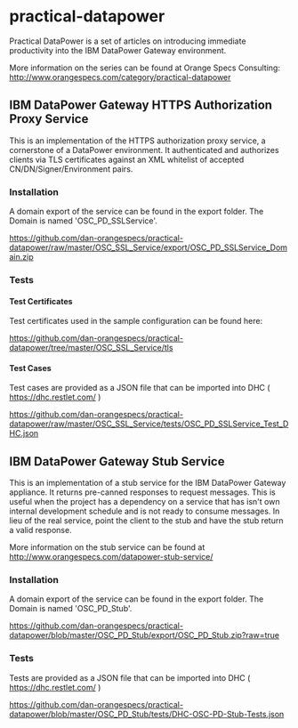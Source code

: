 # practical-datapower

Practical DataPower is a set of articles on introducing immediate productivity into the IBM DataPower Gateway environment. 

More information on the series can be found at Orange Specs Consulting: http://www.orangespecs.com/category/practical-datapower

## IBM DataPower Gateway HTTPS Authorization Proxy Service

This is an implementation of the HTTPS authorization proxy service, a cornerstone of a DataPower environment. 
It authenticated and authorizes clients via TLS certificates against an XML whitelist of accepted CN/DN/Signer/Environment pairs.

### Installation

A domain export of the service can be found in the export folder. The Domain is named 'OSC_PD_SSLService'.

https://github.com/dan-orangespecs/practical-datapower/raw/master/OSC_SSL_Service/export/OSC_PD_SSLService_Domain.zip


### Tests

#### Test Certificates

Test certificates used in the sample configuration can be found here:

https://github.com/dan-orangespecs/practical-datapower/tree/master/OSC_SSL_Service/tls

#### Test Cases

Test cases are provided as a JSON file that can be imported into DHC ( https://dhc.restlet.com/ )

https://github.com/dan-orangespecs/practical-datapower/raw/master/OSC_SSL_Service/tests/OSC_PD_SSLService_Test_DHC.json



## IBM DataPower Gateway Stub Service

This is an implementation of a stub service for the IBM DataPower Gateway appliance. It returns
pre-canned responses to request messages. This is useful when the project has a dependency on 
a service that has isn't own internal development schedule and is not ready to consume messages. In 
lieu of the real service, point the client to the stub and have the stub return a valid response.

More information on the stub service can be found at http://www.orangespecs.com/datapower-stub-service/ 

### Installation

A domain export of the service can be found in the export folder. The Domain is named 'OSC_PD_Stub'.

https://github.com/dan-orangespecs/practical-datapower/blob/master/OSC_PD_Stub/export/OSC_PD_Stub.zip?raw=true


### Tests

Tests are provided as a JSON file that can be imported into DHC ( https://dhc.restlet.com/ )

https://github.com/dan-orangespecs/practical-datapower/blob/master/OSC_PD_Stub/tests/DHC-OSC-PD-Stub-Tests.json





